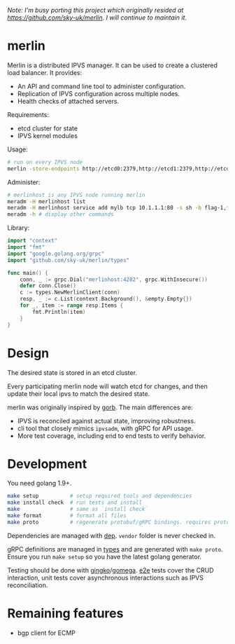 _Note: I'm busy porting this project which originally resided at https://github.com/sky-uk/merlin. I will continue to maintain it._

# merlin

Merlin is a distributed IPVS manager. It can be used to create a clustered load balancer. It provides:
* An API and command line tool to administer configuration.
* Replication of IPVS configuration across multiple nodes.
* Health checks of attached servers.

Requirements:
* etcd cluster for state
* IPVS kernel modules

Usage:

```bash
# run on every IPVS node
merlin -store-endpoints http://etcd0:2379,http://etcd1:2379,http://etcd3:2379
```

Administer:

```bash
# merlinhost is any IPVS node running merlin
meradm -H merlinhost list
meradm -H merlinhost service add mylb tcp 10.1.1.1:80 -s sh -b flag-1,flag-2
meradm -h # display other commands
```

Library:

```go
import "context"
import "fmt"
import "google.golang.org/grpc"
import "github.com/sky-uk/merlin/types"

func main() {
	conn, _ := grpc.Dial("merlinhost:4282", grpc.WithInsecure())
	defer conn.Close()
	c := types.NewMerlinClient(conn)
	resp, _ := c.List(context.Background(), &empty.Empty{})
	for _, item := range resp.Items {
		fmt.Println(item)
	}
}
```

# Design

The desired state is stored in an etcd cluster.

Every participating merlin node will watch etcd for changes, and then update their local ipvs to match the
desired state.

merlin was originally inspired by [gorb](https://github.com/kobolog/gorb). The main differences are:

* IPVS is reconciled against actual state, improving robustness.
* cli tool that closely mimics `ipvsadm`, with gRPC for API usage. 
* More test coverage, including end to end tests to verify behavior.

# Development

You need golang 1.9+.

```bash
make setup          # setup required tools and dependencies
make install check  # run tests and install
make                # same as `install check`
make format         # format all files
make proto          # regenerate protobuf/gRPC bindings. requires protoc installed.
```

Dependencies are managed with [dep](https://golang.github.io/dep). `vendor` folder is never checked in.

gRPC definitions are managed in [types](types/) and are generated with `make proto`.
Ensure you run `make setup` so you have the latest golang generator.

Testing should be done with [gingko](http://onsi.github.io/ginkgo/)/[gomega](http://onsi.github.io/gomega/).
[e2e](e2e/) tests cover the CRUD interaction, unit tests cover asynchronous interactions such as IPVS reconciliation.

# Remaining features

* bgp client for ECMP
